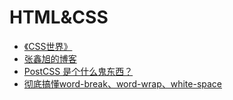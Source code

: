 # HTML&CSS
- [《CSS世界》](https://www.cssworld.cn/)
- [张鑫旭的博客](https://www.zhangxinxu.com/)
- [PostCSS 是个什么鬼东西？](https://segmentfault.com/a/1190000003909268)
- [彻底搞懂word-break、word-wrap、white-space](https://juejin.im/post/5b8905456fb9a01a105966b4)
